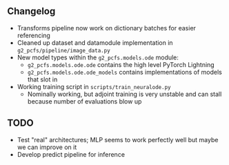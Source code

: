 
## Changelog

- Transforms pipeline now work on dictionary batches for easier referencing
- Cleaned up dataset and datamodule implementation  in `g2_pcfs/pipeline/image_data.py`
- New model types within the `g2_pcfs.models.ode` module:
	- `g2_pcfs.models.ode.ode` contains the high level PyTorch Lightning
	- `g2_pcfs.models.ode.ode_models` contains implementations of models that slot in
- Working training script in `scripts/train_neuralode.py`
	- Nominally working, but adjoint training is very unstable and can stall because number of evaluations blow up

## TODO

- Test "real" architectures; MLP seems to work perfectly well but maybe we can improve on it
- Develop predict pipeline for inference
